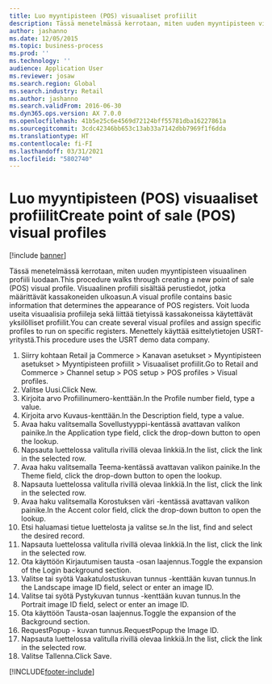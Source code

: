```yaml
---
title: Luo myyntipisteen (POS) visuaaliset profiilit
description: Tässä menetelmässä kerrotaan, miten uuden myyntipisteen visuaalinen profiili luodaan.
author: jashanno
ms.date: 12/05/2015
ms.topic: business-process
ms.prod: ''
ms.technology: ''
audience: Application User
ms.reviewer: josaw
ms.search.region: Global
ms.search.industry: Retail
ms.author: jashanno
ms.search.validFrom: 2016-06-30
ms.dyn365.ops.version: AX 7.0.0
ms.openlocfilehash: 41b5e25c6e4569d72124bff55781dba16227861a
ms.sourcegitcommit: 3cdc42346bb653c13ab33a7142dbb7969f1f6dda
ms.translationtype: HT
ms.contentlocale: fi-FI
ms.lasthandoff: 03/31/2021
ms.locfileid: "5802740"
---
```

# <a name="create-point-of-sale-pos-visual-profiles"></a><span data-ttu-id="fb8e5-103">Luo myyntipisteen (POS) visuaaliset profiilit</span><span class="sxs-lookup"><span data-stu-id="fb8e5-103">Create point of sale (POS) visual profiles</span></span>

[!include [banner](../includes/banner.md)]

<span data-ttu-id="fb8e5-104">Tässä menetelmässä kerrotaan, miten uuden myyntipisteen visuaalinen profiili luodaan.</span><span class="sxs-lookup"><span data-stu-id="fb8e5-104">This procedure walks through creating a new point of sale (POS) visual profile.</span></span> <span data-ttu-id="fb8e5-105">Visuaalinen profiili sisältää perustiedot, jotka määrittävät kassakoneiden ulkoasun.</span><span class="sxs-lookup"><span data-stu-id="fb8e5-105">A visual profile contains basic information that determines the appearance of POS registers.</span></span> <span data-ttu-id="fb8e5-106">Voit luoda useita visuaalisia profiileja sekä liittää tietyissä kassakoneissa käytettävät yksilölliset profiilit.</span><span class="sxs-lookup"><span data-stu-id="fb8e5-106">You can create several visual profiles and assign specific profiles to run on specific registers.</span></span> <span data-ttu-id="fb8e5-107">Menettely käyttää esittelytietojen USRT-yritystä.</span><span class="sxs-lookup"><span data-stu-id="fb8e5-107">This procedure uses the USRT demo data company.</span></span>

1. <span data-ttu-id="fb8e5-108">Siirry kohtaan Retail ja Commerce > Kanavan asetukset > Myyntipisteen asetukset > Myyntipisteen profiilit > Visuaaliset profiilit.</span><span class="sxs-lookup"><span data-stu-id="fb8e5-108">Go to Retail and Commerce > Channel setup > POS setup > POS profiles > Visual profiles.</span></span>
2. <span data-ttu-id="fb8e5-109">Valitse Uusi.</span><span class="sxs-lookup"><span data-stu-id="fb8e5-109">Click New.</span></span>
3. <span data-ttu-id="fb8e5-110">Kirjoita arvo Profiilinumero-kenttään.</span><span class="sxs-lookup"><span data-stu-id="fb8e5-110">In the Profile number field, type a value.</span></span>
4. <span data-ttu-id="fb8e5-111">Kirjoita arvo Kuvaus-kenttään.</span><span class="sxs-lookup"><span data-stu-id="fb8e5-111">In the Description field, type a value.</span></span>
5. <span data-ttu-id="fb8e5-112">Avaa haku valitsemalla Sovellustyyppi-kentässä avattavan valikon painike.</span><span class="sxs-lookup"><span data-stu-id="fb8e5-112">In the Application type field, click the drop-down button to open the lookup.</span></span>
6. <span data-ttu-id="fb8e5-113">Napsauta luettelossa valitulla rivillä olevaa linkkiä.</span><span class="sxs-lookup"><span data-stu-id="fb8e5-113">In the list, click the link in the selected row.</span></span>
7. <span data-ttu-id="fb8e5-114">Avaa haku valitsemalla Teema-kentässä avattavan valikon painike.</span><span class="sxs-lookup"><span data-stu-id="fb8e5-114">In the Theme field, click the drop-down button to open the lookup.</span></span>
8. <span data-ttu-id="fb8e5-115">Napsauta luettelossa valitulla rivillä olevaa linkkiä.</span><span class="sxs-lookup"><span data-stu-id="fb8e5-115">In the list, click the link in the selected row.</span></span>
9. <span data-ttu-id="fb8e5-116">Avaa haku valitsemalla Korostuksen väri -kentässä avattavan valikon painike.</span><span class="sxs-lookup"><span data-stu-id="fb8e5-116">In the Accent color field, click the drop-down button to open the lookup.</span></span>
10. <span data-ttu-id="fb8e5-117">Etsi haluamasi tietue luettelosta ja valitse se.</span><span class="sxs-lookup"><span data-stu-id="fb8e5-117">In the list, find and select the desired record.</span></span>
11. <span data-ttu-id="fb8e5-118">Napsauta luettelossa valitulla rivillä olevaa linkkiä.</span><span class="sxs-lookup"><span data-stu-id="fb8e5-118">In the list, click the link in the selected row.</span></span>
12. <span data-ttu-id="fb8e5-119">Ota käyttöön Kirjautumisen tausta -osan laajennus.</span><span class="sxs-lookup"><span data-stu-id="fb8e5-119">Toggle the expansion of the Login background section.</span></span>
13. <span data-ttu-id="fb8e5-120">Valitse tai syötä Vaakatulostuskuvan tunnus -kenttään kuvan tunnus.</span><span class="sxs-lookup"><span data-stu-id="fb8e5-120">In the Landscape image ID field, select or enter an image ID.</span></span>
14. <span data-ttu-id="fb8e5-121">Valitse tai syötä Pystykuvan tunnus -kenttään kuvan tunnus.</span><span class="sxs-lookup"><span data-stu-id="fb8e5-121">In the Portrait image ID field, select or enter an image ID.</span></span>
15. <span data-ttu-id="fb8e5-122">Ota käyttöön Tausta-osan laajennus.</span><span class="sxs-lookup"><span data-stu-id="fb8e5-122">Toggle the expansion of the Background section.</span></span>
16. <span data-ttu-id="fb8e5-123">RequestPopup - kuvan tunnus.</span><span class="sxs-lookup"><span data-stu-id="fb8e5-123">RequestPopup the Image ID.</span></span>
17. <span data-ttu-id="fb8e5-124">Napsauta luettelossa valitulla rivillä olevaa linkkiä.</span><span class="sxs-lookup"><span data-stu-id="fb8e5-124">In the list, click the link in the selected row.</span></span>
18. <span data-ttu-id="fb8e5-125">Valitse Tallenna.</span><span class="sxs-lookup"><span data-stu-id="fb8e5-125">Click Save.</span></span>



[!INCLUDE[footer-include](../../includes/footer-banner.md)]